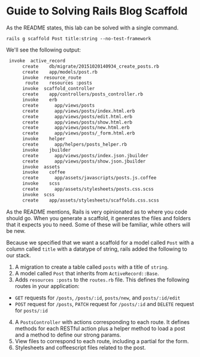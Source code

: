 # Guide to Solving Rails Blog Scaffold

As the README states, this lab can be solved with a single command. 

`rails g scaffold Post title:string --no-test-framework`

We'll see the following output:

```bash
 invoke  active_record
      create    db/migrate/20151020140934_create_posts.rb
      create    app/models/post.rb
      invoke  resource_route
       route    resources :posts
      invoke  scaffold_controller
      create    app/controllers/posts_controller.rb
      invoke    erb
      create      app/views/posts
      create      app/views/posts/index.html.erb
      create      app/views/posts/edit.html.erb
      create      app/views/posts/show.html.erb
      create      app/views/posts/new.html.erb
      create      app/views/posts/_form.html.erb
      invoke    helper
      create      app/helpers/posts_helper.rb
      invoke    jbuilder
      create      app/views/posts/index.json.jbuilder
      create      app/views/posts/show.json.jbuilder
      invoke  assets
      invoke    coffee
      create      app/assets/javascripts/posts.js.coffee
      invoke    scss
      create      app/assets/stylesheets/posts.css.scss
      invoke  scss
      create    app/assets/stylesheets/scaffolds.css.scss
```

As the README mentions, Rails is very opinionated as to where you code should go. When you generate a scaffold, it generates the files and folders that it expects you to need. Some of these will be familiar, while others will be new. 

Because we specified that we want a scaffold for a model called `Post` with a column called `title` with a datatype of string, rails added the following to our stack.

1. A migration to create a table called `posts` with a title of `string`. 
2. A model called `Post` that inherits from `ActiveRecord::Base`.
3. Adds `resources :posts` to the `routes.rb` file. This defines the following routes in your application:
  + `GET` requests for `/posts`, `/posts/:id`, `posts/new`, and `posts/:id/edit`
  + `POST` request for `/posts`, `PATCH` request for `/posts/:id` and `DELETE` request for `posts/:id`
4. A  `PostsController` with actions corresponding to each route. It defines methods for each RESTful action plus a helper method to load a post and a method to define our strong params.
5. View files to correspond to each route, including a partial for the form. 
6. Stylesheets and coffeescript files related to the post. 

